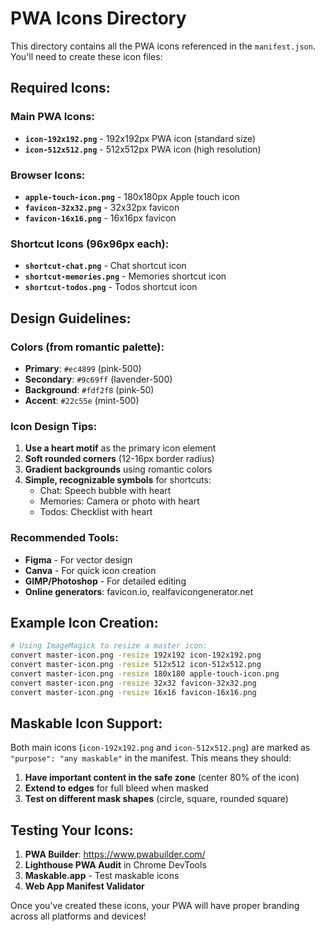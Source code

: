 # PWA Icons Directory

This directory contains all the PWA icons referenced in the `manifest.json`. You'll need to create these icon files:

## Required Icons:

### Main PWA Icons:
- **`icon-192x192.png`** - 192x192px PWA icon (standard size)
- **`icon-512x512.png`** - 512x512px PWA icon (high resolution)

### Browser Icons:
- **`apple-touch-icon.png`** - 180x180px Apple touch icon
- **`favicon-32x32.png`** - 32x32px favicon
- **`favicon-16x16.png`** - 16x16px favicon

### Shortcut Icons (96x96px each):
- **`shortcut-chat.png`** - Chat shortcut icon
- **`shortcut-memories.png`** - Memories shortcut icon  
- **`shortcut-todos.png`** - Todos shortcut icon

## Design Guidelines:

### Colors (from romantic palette):
- **Primary**: `#ec4899` (pink-500)
- **Secondary**: `#9c69ff` (lavender-500)
- **Background**: `#fdf2f8` (pink-50)
- **Accent**: `#22c55e` (mint-500)

### Icon Design Tips:
1. **Use a heart motif** as the primary icon element
2. **Soft rounded corners** (12-16px border radius)
3. **Gradient backgrounds** using romantic colors
4. **Simple, recognizable symbols** for shortcuts:
   - Chat: Speech bubble with heart
   - Memories: Camera or photo with heart
   - Todos: Checklist with heart

### Recommended Tools:
- **Figma** - For vector design
- **Canva** - For quick icon creation
- **GIMP/Photoshop** - For detailed editing
- **Online generators**: favicon.io, realfavicongenerator.net

## Example Icon Creation:

```bash
# Using ImageMagick to resize a master icon:
convert master-icon.png -resize 192x192 icon-192x192.png
convert master-icon.png -resize 512x512 icon-512x512.png
convert master-icon.png -resize 180x180 apple-touch-icon.png
convert master-icon.png -resize 32x32 favicon-32x32.png
convert master-icon.png -resize 16x16 favicon-16x16.png
```

## Maskable Icon Support:

Both main icons (`icon-192x192.png` and `icon-512x512.png`) are marked as `"purpose": "any maskable"` in the manifest. This means they should:

1. **Have important content in the safe zone** (center 80% of the icon)
2. **Extend to edges** for full bleed when masked
3. **Test on different mask shapes** (circle, square, rounded square)

## Testing Your Icons:

1. **PWA Builder**: https://www.pwabuilder.com/
2. **Lighthouse PWA Audit** in Chrome DevTools
3. **Maskable.app** - Test maskable icons
4. **Web App Manifest Validator**

Once you've created these icons, your PWA will have proper branding across all platforms and devices!